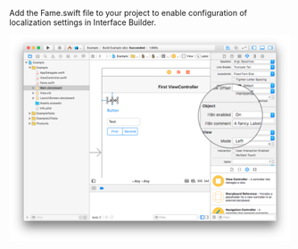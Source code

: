 Add the Fame.swift file to your project to enable configuration of localization settings in Interface Builder.

![Interface Builder Integration](../docs/ib.png)

